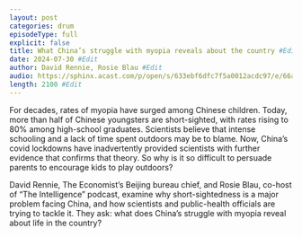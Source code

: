 ```yaml
---
layout: post
categories: drum
episodeType: full
explicit: false
title: What China’s struggle with myopia reveals about the country #Edit
date: 2024-07-30 #Edit
author: David Rennie, Rosie Blau #Edit
audio: https://sphinx.acast.com/p/open/s/633ebf6dfc7f5a0012acdc97/e/66a8fd23ec8557665796fd48/media.mp3?tk=eyJ1aWQiOiJDQUFTIiwidGsiOiJlT3l4Q2hjciIsImFkcyI6ZmFsc2UsInNwb25zIjpmYWxzZSwidCI6IjJlODRlMDg2LTAyZTUtNGM4MS1iZjQwLTU4NzlkZWU5YjlmZCIsImluIjoiaHR0cHM6Ly9hdGVhbS1wZWdhc3VzLXB1YmxpYy1idWNrZXQtc3RhZ2luZy5zMy1ldS13ZXN0LTEuYW1hem9uYXdzLmNvbS9hdWRpby9pbnRyb19lbXB0eS5tcDMiLCJvdXQiOiJodHRwczovL2F0ZWFtLXBlZ2FzdXMtcHVibGljLWJ1Y2tldC1zdGFnaW5nLnMzLWV1LXdlc3QtMS5hbWF6b25hd3MuY29tL2F1ZGlvL291dHJvX2VtcHR5Lm1wMyIsInN0YXR1cyI6InByaXZhdGUifQ==&sig=7c6z9EgD8pcUrTpUyh_qi5zc5HhTkyzf6195Bh9iX9s #Edit
length: 2100 #Edit
---
```

For decades, rates of myopia have surged among Chinese children. Today, more than half of Chinese youngsters are short-sighted, with rates rising to 80% among high-school graduates. Scientists believe that intense schooling and a lack of time spent outdoors may be to blame. Now, China’s covid lockdowns have inadvertently provided scientists with further evidence that confirms that theory. So why is it so difficult to persuade parents to encourage kids to play outdoors?

David Rennie, The Economist’s Beijing bureau chief, and Rosie Blau, co-host of “The Intelligence” podcast, examine why short-sightedness is a major problem facing China, and how scientists and public-health officials are trying to tackle it. They ask: what does China’s struggle with myopia reveal about life in the country?